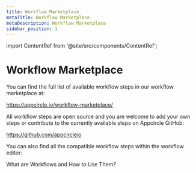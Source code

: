 ```yaml
---
title: Workflow Marketplace
metaTitle: Workflow Marketplace
metaDescription: Workflow Marketplace
sidebar_position: 1
---
```


import ContentRef from '@site/src/components/ContentRef';

# Workflow Marketplace

You can find the full list of available workflow steps in our workflow marketplace at:&#x20;

https://appcircle.io/workflow-marketplace/

All workflow steps are open source and you are welcome to add your own steps or contribute to the currently available steps on Appcircle GitHub:

https://github.com/appcircleio

You can also find all the compatible workflow steps within the workflow editor:

<ContentRef url="../workflows/why-to-use-workflows">What are Workflows and How to Use Them?</ContentRef>
